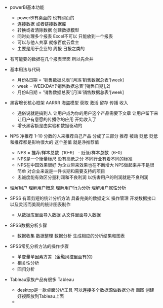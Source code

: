 - powerBI基本功能
	- powerBI有桌面的  也有网页的  
	- 连接数据 或者链接数据库  
	- 转换或者清除数据  创建数据模型
	- 同时处理多个报表   Excel不可以 只能放到一个报表
	- 可以与他人共享  就像百度云盘主
	- 主要是用于企业的   周报  日报之类的
- 有可能要的数据在几个报表里面  所以先合并

- 基本用法与代码
	- 月份&日期 = '销售数据总表'[月]&'销售数据总表'[week]
	- week = WEEKDAY('销售数据总表'[销售日期],2)
	- 月份&日期 = '销售数据总表'[月]&'销售数据总表'[week]


- 黑客增长核心框架   AARRR  海盗模型   获取   激活  留存  传播  收入
	- 通俗说就是搞到人   让用户成为你的用户这个产品需要下文章  让用户留下来  让用户有意愿的传播你的应用   开始收入了
	- 增长黑客额是由实验和数据驱动的
- NPS  净推荐  1-10 分数的人来推荐自己产品  分成了三部分  推荐  被动  贬低   贬低和推荐都是影响很大的  这个差值  就是净推荐值
	- NPS = 推荐/样本总数（10-9）  - 贬低/样本总数（6-0）
	- NPS是一个衡量标尺  没有高低之分  不同行业有着不同的标准
	- NPS在中国效果很好  为企业带来效果也在不断增大  NPS做起来并不是很简单  对企业来说是一件长期和需要支持的项目
	- 忠诚度能有效区分量利润和不良利润 以伤害用户的利润就是不良利润
- 理解用户  理解用户概念   理解用户行为分析  理解用户属性分析



- SPSS 有着剪短的统计分析方法 具备完美的数据定义 操作管理  开发数据接口以及灵活而美观的统计图表制作 
	- 从数据库里面导入数据   从文件里面导入数据
- SPSS数据分析步骤
	- 数据收集    数据整理   数据分析   生成相应的分析结果和图表
- SPSS常见分析方法的操作步骤
	- 单变量单因素方差（金融风控里面有的）
	- 相关性分析
	- 回归分析



- Tableau家族产品有很多   Tableau 
	- desktop是一款桌面分析工具  可以连接多个数据源做数据分析   画图  创建好视图放到Tableau上面
	- 